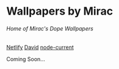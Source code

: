 # Wallpapers by Mirac
###### Home of Mirac's Dope Wallpapers
[Netlify](https://img.shields.io/netlify/f51543e0-002c-4d7c-98ff-acf5a6eac5e3?label=Netlify%20Build&logo=netlify&style=for-the-badge) 
[David](https://img.shields.io/david/Renaitare/Mirac?logo=yarn&style=for-the-badge)
[node-current](https://img.shields.io/node/v/gatsby-cli?logo=gatsby&style=for-the-badge)

Coming Soon...
